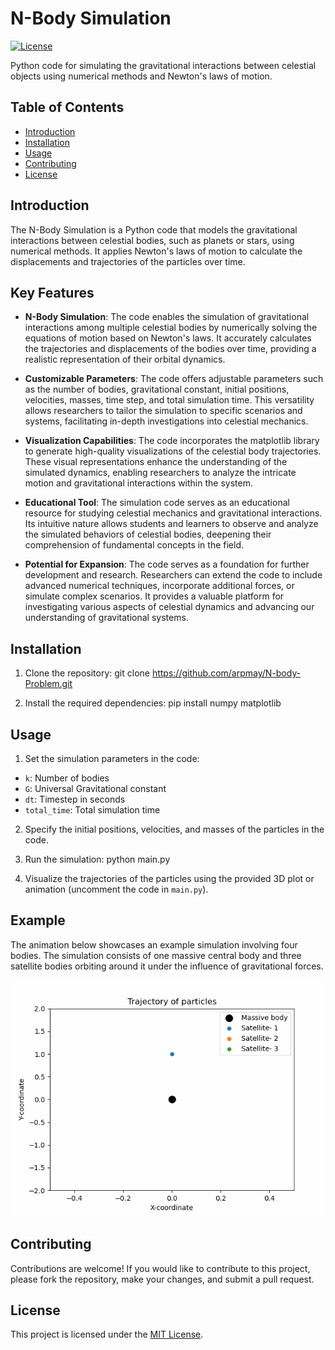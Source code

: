 # N-Body Simulation

[![License](https://img.shields.io/badge/license-MIT-blue.svg)](LICENSE)

Python code for simulating the gravitational interactions between celestial objects using numerical methods and Newton's laws of motion.

## Table of Contents

- [Introduction](#introduction)
- [Installation](#installation)
- [Usage](#usage)
- [Contributing](#contributing)
- [License](#license)

## Introduction

The N-Body Simulation is a Python code that models the gravitational interactions between celestial bodies, such as planets or stars, using numerical methods. It applies Newton's laws of motion to calculate the displacements and trajectories of the particles over time.

## Key Features

- **N-Body Simulation**: The code enables the simulation of gravitational interactions among multiple celestial bodies by numerically solving the equations of motion based on Newton's laws. It accurately calculates the trajectories and displacements of the bodies over time, providing a realistic representation of their orbital dynamics.

- **Customizable Parameters**: The code offers adjustable parameters such as the number of bodies, gravitational constant, initial positions, velocities, masses, time step, and total simulation time. This versatility allows researchers to tailor the simulation to specific scenarios and systems, facilitating in-depth investigations into celestial mechanics.

- **Visualization Capabilities**: The code incorporates the matplotlib library to generate high-quality visualizations of the celestial body trajectories. These visual representations enhance the understanding of the simulated dynamics, enabling researchers to analyze the intricate motion and gravitational interactions within the system.

- **Educational Tool**: The simulation code serves as an educational resource for studying celestial mechanics and gravitational interactions. Its intuitive nature allows students and learners to observe and analyze the simulated behaviors of celestial bodies, deepening their comprehension of fundamental concepts in the field.

- **Potential for Expansion**: The code serves as a foundation for further development and research. Researchers can extend the code to include advanced numerical techniques, incorporate additional forces, or simulate complex scenarios. It provides a valuable platform for investigating various aspects of celestial dynamics and advancing our understanding of gravitational systems.


## Installation

1. Clone the repository:
git clone https://github.com/arpmay/N-body-Problem.git

2. Install the required dependencies:
pip install numpy matplotlib


## Usage

1. Set the simulation parameters in the code:
- `k`: Number of bodies
- `G`: Universal Gravitational constant
- `dt`: Timestep in seconds
- `total_time`: Total simulation time

2. Specify the initial positions, velocities, and masses of the particles in the code.

3. Run the simulation:
python main.py

4. Visualize the trajectories of the particles using the provided 3D plot or animation (uncomment the code in `main.py`).

## Example

The animation below showcases an example simulation involving four bodies. The simulation consists of one massive central body and three satellite bodies orbiting around it under the influence of gravitational forces. 

![Particle Trajectories Animation](result.gif)

## Contributing

Contributions are welcome! If you would like to contribute to this project, please fork the repository, make your changes, and submit a pull request.

## License

This project is licensed under the [MIT License](LICENSE).

